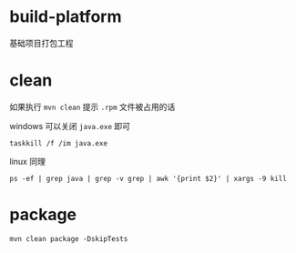 # build-platform
基础项目打包工程

# clean
如果执行 `mvn clean` 提示 `.rpm` 文件被占用的话

windows 可以关闭 `java.exe` 即可
```
taskkill /f /im java.exe
```

linux 同理
```
ps -ef | grep java | grep -v grep | awk '{print $2}' | xargs -9 kill
```
# package
```
mvn clean package -DskipTests
```
